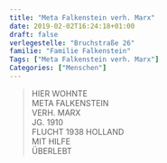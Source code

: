 ```yaml
---
title: "Meta Falkenstein verh. Marx"
date: 2019-02-02T16:24:18+01:00
draft: false
verlegestelle: "Bruchstraße 26"
familie: "Familie Falkenstein"
Tags: ["Meta Falkenstein verh. Marx"]
Categories: ["Menschen"]
---
```


> HIER WOHNTE <br />
> META FALKENSTEIN <br />
> VERH. MARX <br />
> JG. 1910 <br />
> FLUCHT 1938 HOLLAND <br />
> MIT HILFE <br />
> ÜBERLEBT <br />
